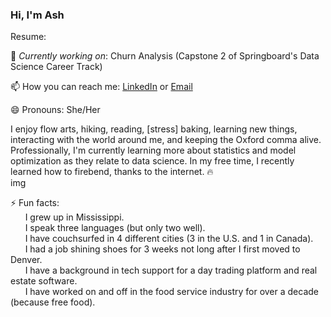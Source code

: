 ### Hi, I'm Ash

<!--
**ashtonreed/ashtonreed** is a ✨ _special_ ✨ repository because its `README.md` (this file) appears on your GitHub profile.

Here are some ideas to get you started:

- 🔭 I’m currently working on ...
- 🌱 I’m currently learning ...
- 👯 I’m looking to collaborate on ...
- 🤔 I’m looking for help with ...
- 💬 Ask me about ...
- 📫 How to reach me: ...
- 😄 Pronouns: ...
- ⚡ Fun fact: ...
-->

Resume: 

🔭 *Currently working on*: Churn Analysis (Capstone 2 of Springboard's Data Science Career Track)

📫 How you can reach me: [LinkedIn](https://www.linkedin.com/in/ashton-reed/) or [Email](ashtonereed@gmail.com)

😄 Pronouns: She/Her

I enjoy flow arts, hiking, reading, [stress] baking, learning new things, interacting with the world around me, and keeping the Oxford comma alive. Professionally, I'm currently learning more about statistics and model optimization as they relate to data science. In my free time, I recently learned how to firebend, thanks to the internet. 🔥
<br>
img



⚡ Fun facts: <br>
&nbsp;&nbsp;&nbsp;&nbsp;&nbsp;
I grew up in Mississippi.
<br>
&nbsp;&nbsp;&nbsp;&nbsp;&nbsp;
I speak three languages (but only two well).
<br>
&nbsp;&nbsp;&nbsp;&nbsp;&nbsp;
I have couchsurfed in 4 different cities (3 in the U.S. and 1 in Canada).
<br>
&nbsp;&nbsp;&nbsp;&nbsp;&nbsp;
I had a job shining shoes for 3 weeks not long after I first moved to Denver.
<br>
&nbsp;&nbsp;&nbsp;&nbsp;&nbsp;
I have a background in tech support for a day trading platform and real estate software. 
<br>
&nbsp;&nbsp;&nbsp;&nbsp;&nbsp;
I have worked on and off in the food service industry for over a decade (because free food).
